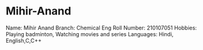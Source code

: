 # Mihir-Anand
Name: Mihir Anand 
Branch: Chemical Eng 
Roll Number: 210107051 
Hobbies: Playing badminton, Watching movies and series 
Languages: Hindi, English,C,C++
